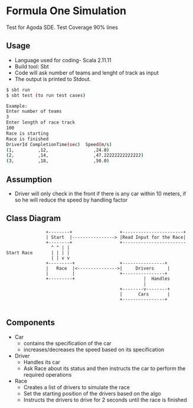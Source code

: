 # Formula One Simulation

Test for Agoda SDE.
Test Coverage 90% lines

## Usage
- Language used for coding- Scala 2.11.11
- Build tool: Sbt
- Code will ask number of teams and lenght of track as input
- The output is printed to Stdout.
```bash
$ sbt run
$ sbt test (to run test cases)

Example:
Enter number of teams
3
Enter length of race track
100
Race is starting
Race is finished
DriverId CompletionTime(sec)  Speed(m/s)
(1,         ,12,                 ,24.0)
(2,         ,14,                 ,47.22222222222222)
(3,         ,18,                 ,50.0)
```

## Assumption

- Driver will only check in the front if there is any car within 10 meters, if so he will reduce the speed by handling factor


## Class Diagram

```
               +--------+                  +-----------------------+
               | Start  |----------------> |Read Input for the Race| 
               +--------+                  +------------------------
                 ^ ^ | |
Start Race       | | | |
                 | | v v
               +---------+                 +----------------+
               |   Race  |<--------------->|     Drivers     |
               |         |                 +----------------+
               +---------+                          |  Handles
                                                    |
                                           +--------v--------+
                                           |      Cars       |
                                           +----------------+
                                         
```

## Components
- Car
    - contains the specification of the car
    - increases/decreases the speed based on its specification
- Driver
    - Handles its car
    - Ask Race about its status and then instructs the car to perform the required       operations
- Race
    - Creates a list of drivers to simulate the race
    - Set the starting position of the drivers based on the algo
    - Instructs the drivers to drive for 2 seconds until the race is finished


